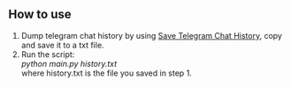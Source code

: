 How to use
-----------------------------------

1. Dump telegram chat history by using [Save Telegram Chat History](https://chrome.google.com/webstore/detail/save-telegram-chat-histor/kgldnbjoeinkkgpphaaljlfhfdbndfjc?utm_source=chrome-app-launcher-info-dialog), copy and save it to a txt file.
2. Run the script:<br>
   <i>python main.py history.txt</i><br>
   where history.txt is the file you saved in step 1.
